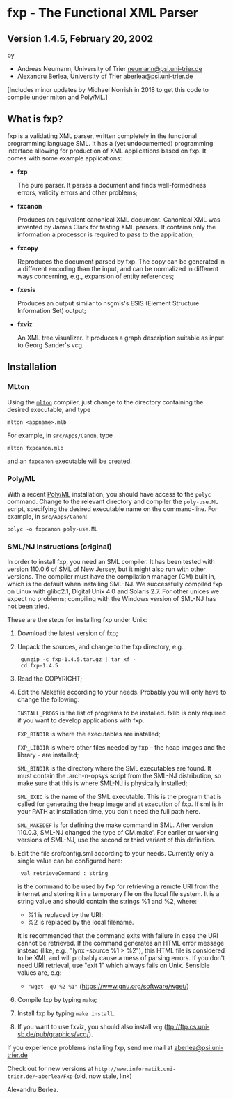 # fxp - The Functional XML Parser

## Version 1.4.5, February 20, 2002

by
- Andreas Neumann, University of Trier <neumann@psi.uni-trier.de>
- Alexandru Berlea, University of Trier <aberlea@psi.uni-trier.de>

[Includes minor updates by Michael Norrish in 2018 to get this code to compile under mlton and Poly/ML.]

## What is fxp?

fxp is a validating XML parser, written completely in the functional
programming language SML. It has a (yet undocumented) programming interface
allowing for production of XML applications based on fxp. It comes with
some example applications:

-   **fxp**

    The pure parser. It parses a document and finds well-formedness
    errors, validity errors and other problems;

-   **fxcanon**

    Produces an equivalent canonical XML document. Canonical XML was
    invented by James Clark for testing XML parsers. It contains only
    the information a processor is required to pass to the
    application;

-   **fxcopy**

    Reproduces the document parsed by fxp. The copy can be generated
    in a different encoding than the input, and can be normalized in
    different ways concerning, e.g., expansion of entity references;

-   **fxesis**

    Produces an output similar to nsgmls's ESIS (Element Structure
    Information Set) output;

-   **fxviz**

    An XML tree visualizer. It produces a graph description suitable
    as input to Georg Sander's vcg.

## Installation

### MLton

Using the [`mlton`](http://mlton.org) compiler, just change to the directory containing the desired executable, and type

    mlton <appname>.mlb

For example, in `src/Apps/Canon`, type

    mlton fxpcanon.mlb

and an `fxpcanon` executable will be created.

### Poly/ML

With a recent [Poly/ML](http://polyml.org) installation, you should have access to the `polyc` command. Change to the relevant directory and compiler the `poly-use.ML` script, specifying the desired executable name on the command-line. For example, in `src/Apps/Canon`:

    polyc -o fxpcanon poly-use.ML

### SML/NJ Instructions (original)

In order to install fxp, you need an SML compiler. It has been tested with
version 110.0.6 of SML of New Jersey, but it might also run with other
versions. The compiler must have the compilation manager (CM) built in,
which is the default when installing SML-NJ. We successfully compiled fxp
on Linux with glibc2.1, Digital Unix 4.0 and Solaris 2.7. For other unices
we expect no problems; compiling with the Windows version of SML-NJ has
not been tried.


These are the steps for installing fxp under Unix:

1. Download the latest version of fxp;
2. Unpack the sources, and change to the fxp directory, e.g.:

        gunzip -c fxp-1.4.5.tar.gz | tar xf -
        cd fxp-1.4.5

3. Read the COPYRIGHT;
4. Edit the Makefile according to your needs. Probably you will only have
   to change the following:

   `INSTALL_PROGS` is the list of programs to be installed. fxlib is
   only required if you want to develop applications with fxp.

   `FXP_BINDIR` is where the executables are installed;

   `FXP_LIBDIR` is where other files needed by fxp - the heap images
   and the library - are installed;

   `SML_BINDIR` is the directory where the SML executables are found.
   It must contain the .arch-n-opsys script from the SML-NJ
   distribution, so make sure that this is where SML-NJ is physically
   installed;

   `SML_EXEC` is the name of the SML executable. This is the program
   that is called for generating the heap image and at execution of
   fxp. If sml is in your PATH at installation time, you don't need
   the full path here.

   `SML_MAKEDEF` is for defining the make command in SML. After
   version 110.0.3, SML-NJ changed the type of CM.make'. For earlier
   or working versions of SML-NJ, use the second or third variant of
   this definition.

5. Edit the file src/config.sml according to your needs. Currently only a
   single value can be configured here:

        val retrieveCommand : string

   is the command to be used by fxp for retrieving a remote URI from
   the internet and storing it in a temporary file on the local file
   system. It is a string value and should contain the strings %1
   and %2, where:

     - %1 is replaced by the URI;
     - %2 is replaced by the local filename.

   It is recommended that the command exits with failure in case the
   URI cannot be retrieved. If the command generates an HTML error
   message instead (like, e.g., "lynx -source %1 > %2"), this HTML
   file is considered to be XML and will probably cause a mess of
   parsing errors. If you don't need URI retrieval, use "exit 1"
   which always fails on Unix. Sensible values are, e.g:

     - `"wget -qO %2 %1"` (https://www.gnu.org/software/wget/)

6. Compile fxp by typing `make`;
7. Install fxp by typing `make install`.
8. If you want to use fxviz, you should also install `vcg`
   (ftp://ftp.cs.uni-sb.de/pub/graphics/vcg/).

If you experience problems installing fxp, send me mail at aberlea@psi.uni-trier.de

Check out for new versions at `http://www.informatik.uni-trier.de/~aberlea/Fxp` (old, now stale, link)

Alexandru Berlea.
